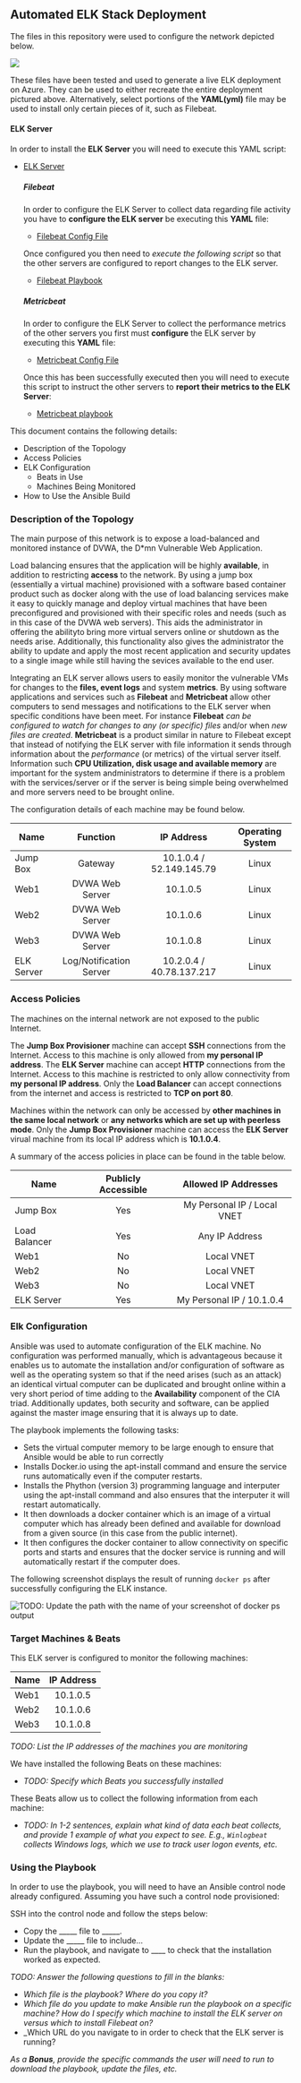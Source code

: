 ## Automated ELK Stack Deployment

The files in this repository were used to configure the network depicted below.

![](https://github.com/4SHAKOYA/CyberSecurity/blob/main/Diagrams/Module13-ELK-Server.jpg)


These files have been tested and used to generate a live ELK deployment on Azure. They can be used to either recreate the entire deployment pictured above. Alternatively, select portions of the **YAML(yml)** file may be used to install only certain pieces of it, such as Filebeat.

#### ELK Server
In order to install the **ELK Server** you will need to execute this YAML script:

  - [ELK Server](https://github.com/4SHAKOYA/CyberSecurity/blob/main/Ansible/install-elk.yml)

    ##### Filebeat
    In order to configure the ELK Server to collect data regarding file activity you have to **configure the ELK server** be executing this **YAML** file:
    
      - [Filebeat Config File](https://github.com/4SHAKOYA/CyberSecurity/blob/main/Ansible/filebeat-config.yml)
    
    Once configured you then need to *execute the following script* so that the other servers are configured to report changes to the ELK server.
    
      - [Filebeat Playbook](https://github.com/4SHAKOYA/CyberSecurity/blob/main/Ansible/filebeat-playbook.yml)

    ##### Metricbeat
    In order to configure the ELK Server to collect the performance metrics of the other servers you first must **configure** the ELK server by executing this **YAML** file:

      - [Metricbeat Config File](https://github.com/4SHAKOYA/CyberSecurity/blob/main/Ansible/metricbeat-config.yml)

    Once this has been successfully executed then you will need to execute this script to instruct the other servers to **report their metrics to the ELK Server**:
 
      - [Metricbeat playbook](https://github.com/4SHAKOYA/CyberSecurity/blob/main/Ansible/metricbeat-playbook.yml)



This document contains the following details:
- Description of the Topology
- Access Policies
- ELK Configuration
  - Beats in Use
  - Machines Being Monitored
- How to Use the Ansible Build


### Description of the Topology

The main purpose of this network is to expose a load-balanced and monitored instance of DVWA, the D*mn Vulnerable Web Application.

Load balancing ensures that the application will be highly **available**, in addition to restricting **access** to the network.  By using a jump box (essentially a virtual machine) provisioned with a software based container product such as docker along with the use of load balancing services make it easy to quickly manage and deploy virtual machines that have been preconfigured and provisioned with their specific roles and needs (such as in this case of the DVWA web servers).  This aids the administrator in offering the abilityto bring more virtual servers online or shutdown as the needs arise.  Additionally, this functionality also gives the administrator the ability to update and apply the most recent application and security updates to a single image while still having the sevices available to the end user.

Integrating an ELK server allows users to easily monitor the vulnerable VMs for changes to the **files, event logs** and system **metrics**.  By using software applications and services such as **Filebeat** and **Metricbeat** allow other computers to send messages and notifications to the ELK server when specific conditions have been meet.  For instance **Filebeat** *can be configured to watch for changes to any (or specific) files* and/or when *new files are created*. **Metricbeat** is a product similar in nature to Filebeat except that instead of notifying the ELK server with file information it sends through information about the *performance* (or metrics) of the virtual server itself.  Information such **CPU Utilization, disk usage and available memory** are important for the system andministrators to determine if there is a problem with the services/server or if the server is being simple being overwhelmed and more servers need to be brought online.

The configuration details of each machine may be found below.


| Name          |          Function         |          IP Address          | Operating System |
|---------------|:-------------------------:|:----------------------------:|:----------------:|
| Jump Box      |          Gateway          |   10.1.0.4 / 52.149.145.79   |      Linux       |
| Web1          |      DVWA Web Server      |           10.1.0.5           |      Linux       |
| Web2          |      DVWA Web Server      |           10.1.0.6           |      Linux       |
| Web3          |      DVWA Web Server      |           10.1.0.8           |      Linux       |
| ELK Server    |  Log/Notification Server  |   10.2.0.4 / 40.78.137.217   |      Linux       |



### Access Policies

The machines on the internal network are not exposed to the public Internet. 

The **Jump Box Provisioner** machine can accept **SSH** connections from the Internet. Access to this machine is only allowed from **my personal IP address**. The **ELK Server** machine can accept **HTTP** connections from the Internet. Access to this machine is restricted to only allow connectivity from **my personal IP address**. Only the **Load Balancer** can accept connections from the internet and access is restricted to **TCP on port 80**.

Machines within the network can only be accessed by **other machines in the same local network** or **any networks which are set up with peerless mode**.  Only the **Jump Box Provisioner** machine can access the **ELK Server** virual machine from its local IP address which is **10.1.0.4**.


A summary of the access policies in place can be found in the table below.

| Name          |   Publicly Accessible   |     Allowed IP Addresses    |
|---------------|:-----------------------:|:---------------------------:|
| Jump Box      |           Yes           | My Personal IP / Local VNET |
| Load Balancer |           Yes           |        Any IP Address       |
| Web1          |            No           |          Local VNET         |
| Web2          |            No           |          Local VNET         |
| Web3          |            No           |          Local VNET         |
| ELK Server    |           Yes           |  My Personal IP / 10.1.0.4  |


### Elk Configuration

Ansible was used to automate configuration of the ELK machine. No configuration was performed manually, 
which is advantageous because it enables us to automate the installation and/or configuration of software 
as well as the operating system so that if the need arises (such as an attack) an identical virtual computer 
can be duplicated and brought online within a very short period of time adding to the **Availability** 
component of the CIA triad.  Additionally updates, both security and software, can be applied against 
the master image ensuring that it is always up to date.


The playbook implements the following tasks:
- Sets the virtual computer memory to be large enough to ensure that Ansible would be able to run correctly
- Installs Docker.io using the apt-install command and ensure the service runs automatically even if the computer restarts.
- Installs the Phython (version 3) programming language and interputer using the apt-install command and also ensures that the interputer it will restart automatically.
- It then downloads a docker container which is an image of a virtual computer which has already been defined and available for download from a given source (in this case from the public internet).
- It then configures the docker container to allow connectivity on specific ports and starts and ensures that the docker service is running and will automatically restart if the computer does.

The following screenshot displays the result of running `docker ps` after successfully configuring the ELK instance.

![TODO: Update the path with the name of your screenshot of docker ps output](Images/docker_ps_output.png)

### Target Machines & Beats
This ELK server is configured to monitor the following machines:

| Name          |          IP Address          |
|---------------|:----------------------------:|
| Web1          |           10.1.0.5           |
| Web2          |           10.1.0.6           |
| Web3          |           10.1.0.8           |

 _TODO: List the IP addresses of the machines you are monitoring_

We have installed the following Beats on these machines:
- _TODO: Specify which Beats you successfully installed_

These Beats allow us to collect the following information from each machine:
- _TODO: In 1-2 sentences, explain what kind of data each beat collects, and provide 1 example of what you expect to see. E.g., `Winlogbeat` collects Windows logs, which we use to track user logon events, etc._


### Using the Playbook
In order to use the playbook, you will need to have an Ansible control node already configured. Assuming you have such a control node provisioned: 

SSH into the control node and follow the steps below:
- Copy the _____ file to _____.
- Update the _____ file to include...
- Run the playbook, and navigate to ____ to check that the installation worked as expected.

_TODO: Answer the following questions to fill in the blanks:_
- _Which file is the playbook? Where do you copy it?_
- _Which file do you update to make Ansible run the playbook on a specific machine? How do I specify which machine to install the ELK server on versus which to install Filebeat on?_
- _Which URL do you navigate to in order to check that the ELK server is running?

_As a **Bonus**, provide the specific commands the user will need to run to download the playbook, update the files, etc._
